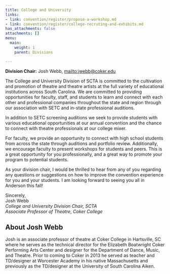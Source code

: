 ```yaml
---
title: College and University
links:
- link: convention/register/propose-a-workshop.md
- link: convention/register/college-recruting-and-exhibits.md
has_attachments: false
attachments: []
menu:
  main:
    weight: 1
    parent: Divisions

---
```

**Division Chair:** Josh Webb, <mailto:jwebb@coker.edu>

The College and University Division of SCTA is committed to the cultivation and promotion of theatre and theatre artists at the full variety of educational institutions across South Carolina. We are committed to providing opportunities for faculty, staff, and students to learn and connect with each other and professional companies throughout the state and region through our association with SETC and in-state professional auditions.

In addition to SETC screening auditions we seek to provide students with various educational opportunities at our annual convention and the chance to connect with theatre professionals at our college mixer.

For faculty, we provide an opportunity to connect with high school students from across the state through auditions and portfolio review. Additionally, we encourage faculty to present workshops for students and peers. This is a great opportunity for you professionally, and a great way to promote your program to potential students.

As your division chair, I would be thrilled to hear from any of you regarding any questions or suggestions on how to improve the convention experience for you and your students. I am looking forward to seeing you all in Anderson this fall!

Sincerely,\
Josh Webb\
_College and University Division Chair, SCTA_\
_Associate Professor of Theatre, Coker College_

## About Josh Webb

Josh is an associate professor of theatre at Coker College in Hartsville, SC where he serves as the technical director for the Elizabeth Boatwright Coker Performing Arts Center and designer for the Department of Dance, Music, and Theatre. Prior to coming to Coker in 2013 he served as teacher and TD/designer at Worcester Academy in his native Massachusetts and previously as the TD/designer at the University of South Carolina Aiken.